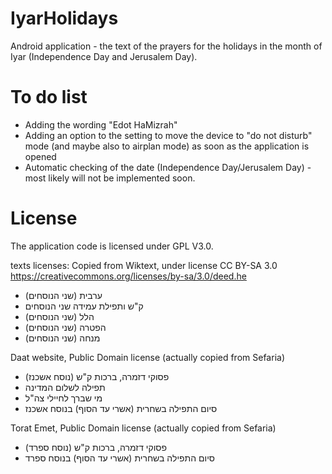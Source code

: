 # IyarHolidays
Android application - the text of the prayers for the holidays in the month of Iyar (Independence Day and Jerusalem Day).
# To do list
- Adding the wording "Edot HaMizrah"
- Adding an option to the setting to move the device to "do not disturb" mode (and maybe also to airplan mode) as soon as the application is opened
- Automatic checking of the date (Independence Day/Jerusalem Day) - most likely will not be implemented soon.
# License
The application code is licensed under GPL V3.0.

texts licenses:
Copied from Wiktext, under license
CC BY-SA 3.0
https://creativecommons.org/licenses/by-sa/3.0/deed.he

- ערבית (שני הנוסחים)
- ק"ש ותפילת עמידה שני הנוסחים
- הלל (שני הנוסחים)
- הפטרה (שני הנוסחים)
- מנחה (שני הנוסחים)

Daat website, Public Domain license
(actually copied from Sefaria)

- פסוקי דזמרה, ברכות ק"ש (נוסח אשכנז)
- תפילה לשלום המדינה
- מי שברך לחיילי צה"ל
- סיום התפילה בשחרית (אשרי עד הסוף) בנוסח אשכנז

Torat Emet, Public Domain license
(actually copied from Sefaria)
- פסוקי דזמרה, ברכות ק"ש (נוסח ספרד)
- סיום התפילה בשחרית (אשרי עד הסוף) בנוסח ספרד
